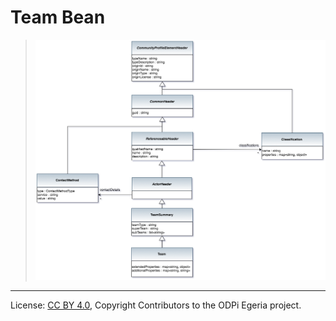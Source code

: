 <!-- SPDX-License-Identifier: CC-BY-4.0 -->
<!-- Copyright Contributors to the ODPi Egeria project. -->


# Team Bean


> ![UML](community-profile-beans-Team.png)




----
License: [CC BY 4.0](https://creativecommons.org/licenses/by/4.0/),
Copyright Contributors to the ODPi Egeria project.